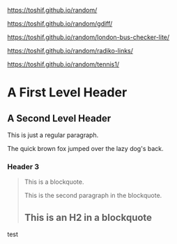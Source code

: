 https://toshif.github.io/random/

https://toshif.github.io/random/gdiff/

https://toshif.github.io/random/london-bus-checker-lite/

https://toshif.github.io/random/radiko-links/

https://toshif.github.io/random/tennis1/


A First Level Header
====================

A Second Level Header
---------------------

This is just a
regular paragraph.

The quick brown fox jumped over the lazy
dog's back.

### Header 3

> This is a blockquote.
> 
> This is the second paragraph in the blockquote.
>
> ## This is an H2 in a blockquote

test

